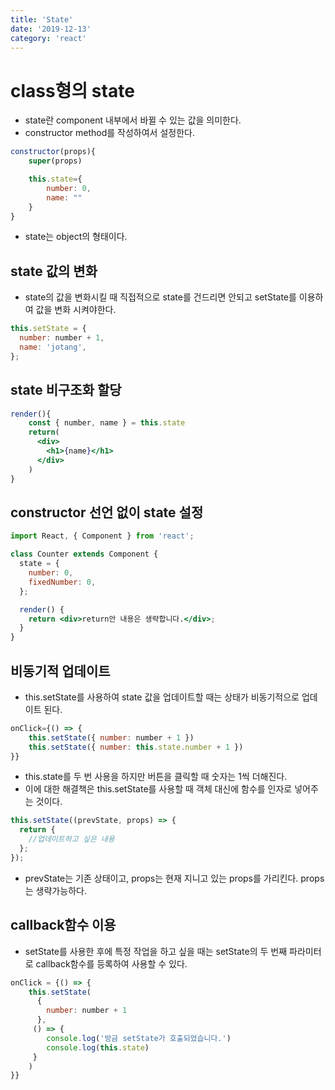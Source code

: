 ```yaml
---
title: 'State'
date: '2019-12-13'
category: 'react'
---
```


# class형의 state

- state란 component 내부에서 바뀔 수 있는 값을 의미한다.
- constructor method를 작성하여서 설정한다.

```jsx
constructor(props){
	super(props)

  	this.state={
    	number: 0,
      	name: ""
    }
}
```

- state는 object의 형태이다.

## state 값의 변화

- state의 값을 변화시킬 때 직접적으로 state를 건드리면 안되고 setState를 이용하여 값을 변화 시켜야한다.

```jsx
this.setState = {
  number: number + 1,
  name: 'jotang',
};
```

## state 비구조화 할당

```jsx
render(){
	const { number, name } = this.state
    return(
      <div>
        <h1>{name}</h1>
      </div>
    )
}
```

## constructor 선언 없이 state 설정

```jsx
import React, { Component } from 'react';

class Counter extends Component {
  state = {
    number: 0,
    fixedNumber: 0,
  };

  render() {
    return <div>return안 내용은 생략합니다.</div>;
  }
}
```

## 비동기적 업데이트

- this.setState를 사용하여 state 값을 업데이트할 때는 상태가 비동기적으로 업데이트 된다.

```jsx
onClick={() => {
	this.setState({ number: number + 1 })
  	this.setState({ number: this.state.number + 1 })
}}
```

- this.state를 두 번 사용을 하지만 버튼을 클릭할 때 숫자는 1씩 더해진다.
- 이에 대한 해결책은 this.setState를 사용할 때 객체 대신에 함수를 인자로 넣어주는 것이다.

```jsx
this.setState((prevState, props) => {
  return {
    //업데이트하고 싶은 내용
  };
});
```

- prevState는 기존 상태이고, props는 현재 지니고 있는 props를 가리킨다. props는 생략가능하다.

## callback함수 이용

- setState를 사용한 후에 특정 작업을 하고 싶을 때는 setState의 두 번째 파라미터로 callback함수를 등록하여 사용할 수 있다.

```jsx
onClick = {() => {
	this.setState(
      {
    	number: number + 1
      },
     () => {
     	console.log('방금 setState가 호출되었습니다.')
        console.log(this.state)
     }
    )
}}
```
